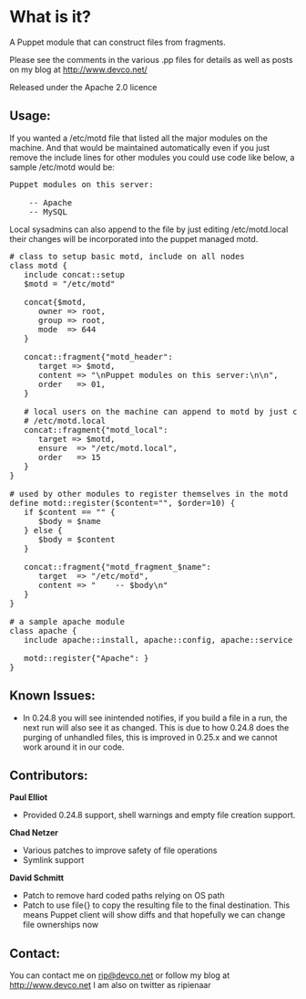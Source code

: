 What is it?
===========

A Puppet module that can construct files from fragments.

Please see the comments in the various .pp files for details
as well as posts on my blog at http://www.devco.net/

Released under the Apache 2.0 licence

Usage:
------

If you wanted a /etc/motd file that listed all the major modules
on the machine.  And that would be maintained automatically even
if you just remove the include lines for other modules you could
use code like below, a sample /etc/motd would be:

<pre>
Puppet modules on this server:

    -- Apache
    -- MySQL
</pre>

Local sysadmins can also append to the file by just editing /etc/motd.local
their changes will be incorporated into the puppet managed motd.

<pre>
# class to setup basic motd, include on all nodes
class motd {
   include concat::setup
   $motd = "/etc/motd"

   concat{$motd,
      owner => root,
      group => root,
      mode  => 644
   }

   concat::fragment{"motd_header":
      target => $motd,
      content => "\nPuppet modules on this server:\n\n",
      order   => 01,
   }

   # local users on the machine can append to motd by just creating
   # /etc/motd.local
   concat::fragment{"motd_local":
      target => $motd,
      ensure  => "/etc/motd.local",
      order   => 15
   }
}

# used by other modules to register themselves in the motd
define motd::register($content="", $order=10) {
   if $content == "" {
      $body = $name
   } else {
      $body = $content
   }

   concat::fragment{"motd_fragment_$name":
      target  => "/etc/motd",
      content => "    -- $body\n"
   }
}

# a sample apache module
class apache {
   include apache::install, apache::config, apache::service

   motd::register{"Apache": }
}
</pre>

Known Issues:
-------------
* In 0.24.8 you will see inintended notifies, if you build a file
  in a run, the next run will also see it as changed.  This is due
  to how 0.24.8 does the purging of unhandled files, this is improved
  in 0.25.x and we cannot work around it in our code.

Contributors:
-------------
**Paul Elliot**   

 * Provided 0.24.8 support, shell warnings and empty file creation support.

**Chad Netzer**

 * Various patches to improve safety of file operations
 * Symlink support

**David Schmitt**

 * Patch to remove hard coded paths relying on OS path
 * Patch to use file{} to copy the resulting file to the final destination.  This means Puppet client will show diffs and that hopefully we can change file ownerships now

Contact:
--------
You can contact me on rip@devco.net or follow my blog at http://www.devco.net I am also on twitter as ripienaar
